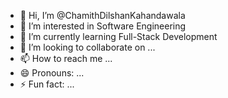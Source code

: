- 👋 Hi, I’m @ChamithDilshanKahandawala
- 👀 I’m interested in Software Engineering
- 🌱 I’m currently learning Full-Stack Development
- 💞️ I’m looking to collaborate on ...
- 📫 How to reach me ...
- 😄 Pronouns: ...
- ⚡ Fun fact: ...

<!---
ChamithDilshanKahandawala/ChamithDilshanKahandawala is a ✨ special ✨ repository because its `README.md` (this file) appears on your GitHub profile.
You can click the Preview link to take a look at your changes.
--->
